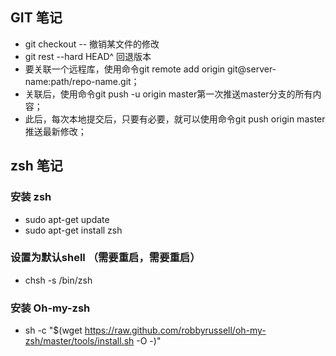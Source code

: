 ## GIT 笔记
- git checkout -- <file> 撤销某文件的修改
- git rest --hard HEAD^ 回退版本
- 要关联一个远程库，使用命令git remote add origin git@server-name:path/repo-name.git；
- 关联后，使用命令git push -u origin master第一次推送master分支的所有内容；
- 此后，每次本地提交后，只要有必要，就可以使用命令git push origin master推送最新修改；

## zsh 笔记

### 安装 zsh

- sudo apt-get update
- sudo apt-get install zsh
### 设置为默认shell （需要重启，需要重启）

- chsh -s /bin/zsh

### 安装 Oh-my-zsh

- sh -c "$(wget https://raw.github.com/robbyrussell/oh-my-zsh/master/tools/install.sh -O -)"


